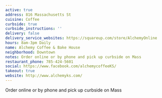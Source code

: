 ```yaml
---
active: true
address: 816 Massachusetts St
cuisine: Coffee
curbside: true
curbside_instructions: ''
delivery: false
delivery_service_websites: https://squareup.com/store/AlchemyOnline
hours: 8am-3pm Daily
name: Alchemy Coffee & Bake House
neighborhood: Downtown
notes: Order online or by phone and pick up curbside on Mass
restaurant_phone: 785-424-5601
social: https://www.facebook.com/alchemycoffeeKS/
takeout: true
website: http://www.alchemyks.com/
---
```


Order online or by phone and pick up curbside on Mass